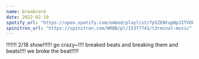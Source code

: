 ```yaml
---
name: breakcore
date: 2022-02-19
spotify_url: "https://open.spotify.com/embed/playlist/7p5ZENtupNpJITVOFYoXFH?si=2bb9674cef40448a"
spinitron_url: "https://spinitron.com/WRBB/pl/15377741/t3rminal-music"
---
```


!!!!!!! 2/18 show!!!!!! go crazy\~!!!! breaked beats and breaking them and beats!!!! we broke the beat!!!!!